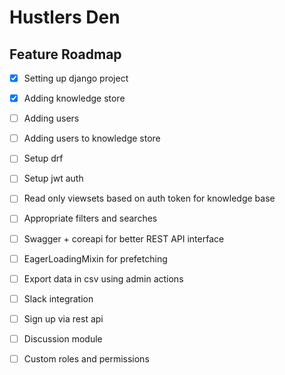 # Hustlers Den

## Feature Roadmap

- [x] Setting up django project

- [x] Adding knowledge store

- [ ] Adding users

- [ ] Adding users to knowledge store

- [ ] Setup drf 

- [ ] Setup jwt auth

- [ ] Read only viewsets based on auth token for knowledge base

- [ ] Appropriate filters and searches

- [ ] Swagger + coreapi for better REST API interface

- [ ] EagerLoadingMixin for prefetching

- [ ] Export data in csv using admin actions

- [ ] Slack integration

- [ ] Sign up via rest api

- [ ] Discussion module

- [ ] Custom roles and permissions
